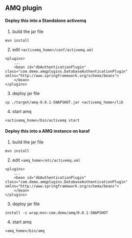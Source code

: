 ## AMQ plugin


#### Deploy this into a Standalone activemq

1. build the jar file

  `mvn install`

2. edit `<activemq_home>/conf/activemq.xml`

```
<plugins>
    ...
    <bean id="dbAuthenticationPlugin" class="com.demo.amqplugins.DatabaseAuthenticationPlugin" xmlns="http://www.springframework.org/schema/beans">
    </bean>
</plugins>
```


3. deploy jar file 

  `cp ./target/amq-0.0.1-SNAPSHOT.jar <activemq_home>/lib`

4. start amq

  `<activemq_home>/bin/activemq start`


#### Deploy this into a AMQ instance on karaf

1. build the jar file

  `mvn install`

2. edit `<amq_home>/etc/activemq.xml`

```
<plugins>
    ...
    <bean id="dbAuthenticationPlugin" class="com.demo.amqplugins.DatabaseAuthenticationPlugin" xmlns="http://www.springframework.org/schema/beans">
    </bean>
</plugins>
```


3. deploy jar file 

  `install -s wrap:mvn:com.demo/amq/0.0.1-SNAPSHOT`

4. start amq

  `<amq_home>/bin/amq`
  
